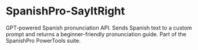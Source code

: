# SpanishPro-SayItRight
GPT-powered Spanish pronunciation API. Sends Spanish text to a custom prompt and returns a beginner-friendly pronunciation guide. Part of the SpanishPro PowerTools suite.
